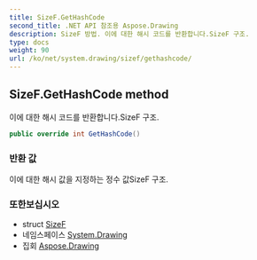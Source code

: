 ```yaml
---
title: SizeF.GetHashCode
second_title: .NET API 참조용 Aspose.Drawing
description: SizeF 방법. 이에 대한 해시 코드를 반환합니다.SizeF 구조.
type: docs
weight: 90
url: /ko/net/system.drawing/sizef/gethashcode/
---
```

## SizeF.GetHashCode method

이에 대한 해시 코드를 반환합니다.SizeF 구조.

```csharp
public override int GetHashCode()
```

### 반환 값

이에 대한 해시 값을 지정하는 정수 값SizeF 구조.

### 또한보십시오

* struct [SizeF](../)
* 네임스페이스 [System.Drawing](../../sizef/)
* 집회 [Aspose.Drawing](../../../)



